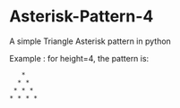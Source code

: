 # Asterisk-Pattern-4

A simple Triangle Asterisk pattern in python

Example : for height=4, the pattern is:

```
   * 
  * * 
 * * * 
* * * * 
```
